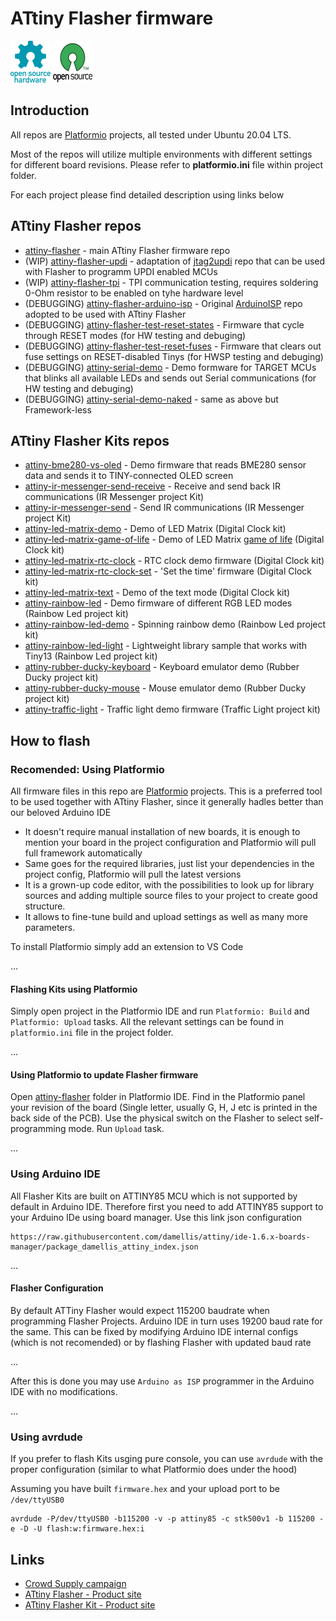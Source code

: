# ATtiny Flasher firmware

![Open Source Hardware](/doc/images/open-source-hardware-logo.png)
![Open Source Software](/doc/images/open-source-software-logo.png)

## Introduction

All repos are [Platformio](https://platformio.org/) projects, all tested under Ubuntu 20.04 LTS. 

Most of the repos will utilize multiple environments with different settings for different board revisions. Please refer to **platformio.ini** file within project folder.

For each project please find detailed description using links below

## ATtiny Flasher repos

- [attiny-flasher](/firmware/flasher/attiny-flasher) - main ATtiny Flasher firmware repo
- (WIP) [attiny-flasher-updi](/firmware/flasher/attiny-flasher-updi) - adaptation of [jtag2updi](https://github.com/ElTangas/jtag2updi) repo that can be used with Flasher to programm UPDI enabled MCUs
- (WIP) [attiny-flasher-tpi](/firmware/flasher/attiny-flasher-tpi) - TPI communication testing, requires soldering 0-Ohm resistor to be enabled on tyhe hardware level
- (DEBUGGING) [attiny-flasher-arduino-isp](/firmware/flasher/attiny-flasher-arduino-isp) - Original [ArduinoISP](https://www.arduino.cc/en/Tutorial/BuiltInExamples/ArduinoISP) repo adopted to be used with ATtiny Flasher
- (DEBUGGING) [attiny-flasher-test-reset-states](/firmware/flasher/attiny-flasher-test-reset-states) - Firmware that cycle through RESET modes (for HW testing and debuging)
- (DEBUGGING) [attiny-flasher-test-reset-fuses](/firmware/flasher/attiny-flasher-test-reset-fuses) - Firmware that clears out fuse settings on RESET-disabled Tinys (for HWSP testing and debuging)
- (DEBUGGING) [attiny-serial-demo](/firmware/flasher/attiny-serial-demo) - Demo formware for TARGET MCUs that blinks all available LEDs and sends out Serial communications (for HW testing and debuging) 
- (DEBUGGING) [attiny-serial-demo-naked](/firmware/flasher/attiny-serial-demo-naked) - same as above but Framework-less

## ATtiny Flasher Kits repos

- [attiny-bme280-vs-oled](/firmware/kits/attiny-bme280-vs-oled) - Demo firmware that reads BME280 sensor data and sends it to TINY-connected OLED screen
- [attiny-ir-messenger-send-receive](/firmware/kits/attiny-ir-messenger-send-receive) - Receive and send back IR communications (IR Messenger project Kit)
- [attiny-ir-messenger-send](/firmware/kits/attiny-ir-messenger-send) - Send IR communications (IR Messenger project Kit)
- [attiny-led-matrix-demo](/firmware/kits/attiny-led-matrix) - Demo of LED Matrix (Digital Clock kit)
- [attiny-led-matrix-game-of-life](/firmware/kits/attiny-led-matrix-game-of-life) - Demo of LED Matrix [game of life](https://en.wikipedia.org/wiki/Conway%27s_Game_of_Life) (Digital Clock kit)
- [attiny-led-matrix-rtc-clock](/firmware/kits/attiny-led-matrix-rtc-clock) - RTC clock demo firmware (Digital Clock kit)
- [attiny-led-matrix-rtc-clock-set](/firmware/kits/attiny-led-matrix-rtc-clock-set) - 'Set the time' firmware (Digital Clock kit)
- [attiny-led-matrix-text](/firmware/kits/attiny-led-matrix-text) - Demo of the text mode (Digital Clock kit)
- [attiny-rainbow-led](/firmware/kits/attiny-rainbow-led) - Demo firmware of different RGB LED modes (Rainbow Led project kit)
- [attiny-rainbow-led-demo](/firmware/kits/attiny-rainbow-led-demo) - Spinning rainbow demo (Rainbow Led project kit)
- [attiny-rainbow-led-light](/firmware/kits/attiny-rainbow-led-light) - Lightweight library sample that works with Tiny13 (Rainbow Led project kit)
- [attiny-rubber-ducky-keyboard](/firmware/kits/attiny-rubber-ducky-keyboard) - Keyboard emulator demo (Rubber Ducky project kit)
- [attiny-rubber-ducky-mouse](/firmware/kits/attiny-rubber-ducky-mouse) - Mouse emulator demo  (Rubber Ducky project kit)
- [attiny-traffic-light](/firmware/kits/attiny-traffic-light) - Traffic light demo firmware (Traffic Light project kit)

## How to flash

### Recomended: Using Platformio

All firmware files in this repo are [Platformio](https://platformio.org/) projects. This is a preferred tool to be used together with ATtiny Flasher, since it generally hadles better than our beloved Arduino IDE
- It doesn't require manual installation of new boards, it is enough to mention your board in the project configuration and Platformio will pull full framework automatically
- Same goes for the required libraries, just list your dependencies in the project config, Platformio will pull the latest versions
- It is a grown-up code editor, with the possibilities to look up for library sources and adding multiple source files to your project to create good structure.
- It allows to fine-tune build and upload settings as well as many more parameters.

To install Platformio simply add an extension to VS Code

...

#### Flashing Kits using Platformio

Simply open project in the Platformio IDE and run `Platformio: Build` and `Platformio: Upload` tasks. All the relevant settings can be found in `platformio.ini` file in the project folder.

...

#### Using Platformio to update Flasher firmware

Open [attiny-flasher](/firmware/flasher/attiny-flasher) folder in Platformio IDE. Find in the Platformio panel your revision of the board (Single letter, usually G, H, J etc is printed in the back side of the PCB). Use the physical switch on the Flasher to select self-programming mode. Run `Upload` task.

...

### Using Arduino IDE

All Flasher Kits are built on ATTINY85 MCU which is not supported by default in Arduino IDE. Therefore first you need to add ATTINY85 support to your Arduino IDe using board manager. Use this link json configuration
```
https://raw.githubusercontent.com/damellis/attiny/ide-1.6.x-boards-manager/package_damellis_attiny_index.json
```

...

#### Flasher Configuration

By default ATTiny Flasher would expect 115200 baudrate when programming Flasher Projects. Arduino IDE in turn uses 19200 baud rate for the same. This can be fixed by modifying Arduino IDE internal configs (which is not recomended) or by flashing Flasher with updated baud rate

...

After this is done you may use `Arduino as ISP` programmer in the Arduino IDE with no modifications.

...

### Using avrdude

If you prefer to flash Kits usging pure console, you can use `avrdude` with the proper configuration (similar to what Platformio does under the hood)

Assuming you have built `firmware.hex` and your upload port to be `/dev/ttyUSB0`
```
avrdude -P/dev/ttyUSB0 -b115200 -v -p attiny85 -c stk500v1 -b 115200 -e -D -U flash:w:firmware.hex:i
```

## Links

- [Crowd Supply campaign](https://www.crowdsupply.com/sonocotta/attiny-flasher)
- [ATtiny Flasher - Product site](https://sonocotta.com/attiny-flasher/)
- [ATtiny Flasher Kit - Product site](https://sonocotta.com/attiny-flasher-kit/)
